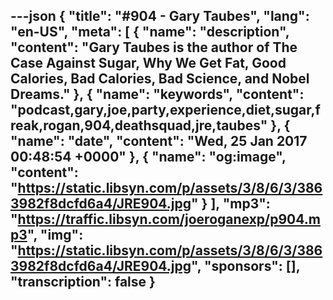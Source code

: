 ---json
{
  "title": "#904 - Gary Taubes",
  "lang": "en-US",
  "meta": [
    {
      "name": "description",
      "content": "Gary Taubes is the author of The Case Against Sugar, Why We Get Fat, Good Calories, Bad Calories, Bad Science, and Nobel Dreams."
    },
    {
      "name": "keywords",
      "content": "podcast,gary,joe,party,experience,diet,sugar,freak,rogan,904,deathsquad,jre,taubes"
    },
    {
      "name": "date",
      "content": "Wed, 25 Jan 2017 00:48:54 +0000"
    },
    {
      "name": "og:image",
      "content": "https://static.libsyn.com/p/assets/3/8/6/3/3863982f8dcfd6a4/JRE904.jpg"
    }
  ],
  "mp3": "https://traffic.libsyn.com/joeroganexp/p904.mp3",
  "img": "https://static.libsyn.com/p/assets/3/8/6/3/3863982f8dcfd6a4/JRE904.jpg",
  "sponsors": [],
  "transcription": false
}
---
<episode-header />

<timemark seconds="0" />

<transcribe-call-to-action />

<episode-footer />